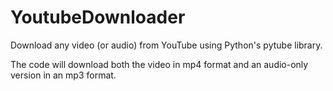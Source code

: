 # YoutubeDownloader
Download any video (or audio) from YouTube using Python's pytube library.

The code will download both the video in mp4 format and an audio-only version in an mp3 format.
